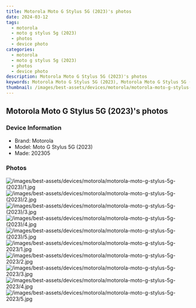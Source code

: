 ```yaml
---
title: Motorola Moto G Stylus 5G (2023)'s photos
date: 2024-03-12
tags: 
  - motorola
  - moto g stylus 5g (2023)
  - photos
  - device photo
categories: 
  - motorola
  - moto g stylus 5g (2023)
  - photos
  - device photo
description: Motorola Moto G Stylus 5G (2023)'s photos
keywords: Motorola Moto G Stylus 5G (2023), Motorola Moto G Stylus 5G (2023) photos, Motorola Moto G Stylus 5G (2023) device photo
thumbnail: /images/best-assets/devices/motorola/motorola-moto-g-stylus-5g-(2023)/1.jpg
---
```


## Motorola Moto G Stylus 5G (2023)'s photos

### Device Information

- Brand: Motorola
- Model: Moto G Stylus 5G (2023)
- Made: 202305

### Photos

![/images/best-assets/devices/motorola/motorola-moto-g-stylus-5g-(2023)/1.jpg](/images/best-assets/devices/motorola/motorola-moto-g-stylus-5g-(2023)/1.jpg)
![/images/best-assets/devices/motorola/motorola-moto-g-stylus-5g-(2023)/2.jpg](/images/best-assets/devices/motorola/motorola-moto-g-stylus-5g-(2023)/2.jpg)
![/images/best-assets/devices/motorola/motorola-moto-g-stylus-5g-(2023)/3.jpg](/images/best-assets/devices/motorola/motorola-moto-g-stylus-5g-(2023)/3.jpg)
![/images/best-assets/devices/motorola/motorola-moto-g-stylus-5g-(2023)/4.jpg](/images/best-assets/devices/motorola/motorola-moto-g-stylus-5g-(2023)/4.jpg)
![/images/best-assets/devices/motorola/motorola-moto-g-stylus-5g-(2023)/5.jpg](/images/best-assets/devices/motorola/motorola-moto-g-stylus-5g-(2023)/5.jpg)
![/images/best-assets/devices/motorola/motorola-moto-g-stylus-5g-2023/1.jpg](/images/best-assets/devices/motorola/motorola-moto-g-stylus-5g-2023/1.jpg)
![/images/best-assets/devices/motorola/motorola-moto-g-stylus-5g-2023/2.jpg](/images/best-assets/devices/motorola/motorola-moto-g-stylus-5g-2023/2.jpg)
![/images/best-assets/devices/motorola/motorola-moto-g-stylus-5g-2023/3.jpg](/images/best-assets/devices/motorola/motorola-moto-g-stylus-5g-2023/3.jpg)
![/images/best-assets/devices/motorola/motorola-moto-g-stylus-5g-2023/4.jpg](/images/best-assets/devices/motorola/motorola-moto-g-stylus-5g-2023/4.jpg)
![/images/best-assets/devices/motorola/motorola-moto-g-stylus-5g-2023/5.jpg](/images/best-assets/devices/motorola/motorola-moto-g-stylus-5g-2023/5.jpg)

